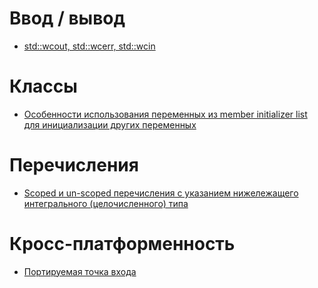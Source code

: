 # Ввод / вывод

- [std::wcout, std::wcerr, std::wcin](syncfusion/cpp_succinctly/ConsoleSample)

# Классы

- [Особенности использования переменных из member initializer list для инициализации других переменных](member-initializer-list-params/)

# Перечисления

- [Scoped и un-scoped перечисления с указанием нижележащего интегрального (целочисленного) типа](syncfusion/cpp_succinctly/EnumSample)

# Кросс-платформенность

- [Портируемая точка входа](syncfusion/cpp_succinctly/pchar.h)
